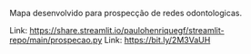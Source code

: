 Mapa desenvolvido para prospecção de redes odontologicas.

Link: https://share.streamlit.io/paulohenriquegf/streamlit-repo/main/prospecao.py
Link: https://bit.ly/2M3VaUH


